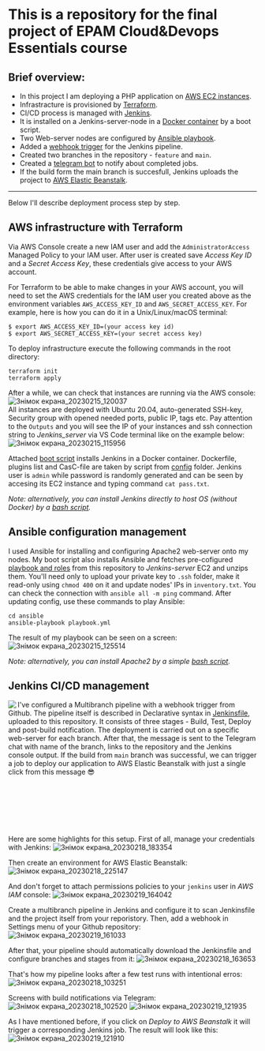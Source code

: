 This is a repository for the final project of EPAM Cloud&Devops Essentials course
=============
Brief overview:
---------------------------------------
- In this project I am deploying a PHP application on [AWS EC2 instances](https://aws.amazon.com/ec2/).
- Infrastracture is provisioned by [Terraform](https://www.terraform.io/).
- CI/CD process is managed with [Jenkins](https://www.jenkins.io/).
- It is installed on a Jenkins-server-node in a [Docker container](https://www.docker.com/) by a boot script.
- Two Web-server nodes are configured by [Ansible playbook](https://www.ansible.com/).
- Added a [webhook trigger](https://plugins.jenkins.io/generic-webhook-trigger/) for the Jenkins pipeline.
- Created two branches in the repository - `feature` and `main`.
- Created a [telegram bot](https://plugins.jenkins.io/telegram-notifications/) to notify about completed jobs.
- If the build form the main branch is succesfull, Jenkins uploads the project to [AWS Elastic Beanstalk](https://aws.amazon.com/elasticbeanstalk/).
________________________

Below I'll describe deployment process step by step.

AWS infrastructure with Terraform
--------------------------
Via AWS Console create a new IAM user and add the `AdministratorAccess` Managed Policy to your IAM user. After user is created save *Access Key ID* and a *Secret Access Key*, these credentials give access to your AWS account.

For Terraform to be able to make changes in your AWS account, you will need to set the AWS credentials for the IAM user you created above as the environment variables `AWS_ACCESS_KEY_ID` and `AWS_SECRET_ACCESS_KEY`. For example, here is how you can do it in a Unix/Linux/macOS terminal:

```
$ export AWS_ACCESS_KEY_ID=(your access key id)
$ export AWS_SECRET_ACCESS_KEY=(your secret access key)
```
To deploy infrastructure execute the following commands in the root directory:
```
terraform init
terraform apply
```
After a while, we can check that instances are running via the AWS console:
![Знімок екрана_20230215_120037](https://user-images.githubusercontent.com/106439773/218996387-ca32e155-31c4-4437-aa86-f081838b7e64.png)\
All instances are deployed with Ubuntu 20.04, auto-generated SSH-key, Security group with opened needed ports, public IP, tags etc.
Pay attention to the `Outputs` and you will see the IP of your instances and ssh connection string to *Jenkins_server* via VS Code terminal like on the example below:\
![Знімок екрана_20230215_115956](https://user-images.githubusercontent.com/106439773/218996505-35e5c401-afed-4484-84a3-4a41d84c2135.png)

Attached [boot script](https://github.com/imospan/Final-task/blob/main/docker_jenkins.sh) installs Jenkins in a Docker container. Dockerfile, plugins list and CasC-file are taken by script from [config](https://github.com/imospan/Final-task/tree/main/config) folder. Jenkins user is `admin` while password is randomly generated and can be seen by accesing its EC2 instance and typing command `cat pass.txt`.

*Note: alternatively, you can install Jenkins directly to host OS (without Docker) by a [bash script](https://github.com/imospan/Final-task/blob/main/jenkins_install.sh).*

Ansible configuration management
-------------------------------
I used Ansible for installing and configuring Apache2 web-server onto my nodes. My boot script also installs Ansible and fetches pre-cofigured [playbook and roles](https://github.com/imospan/Final-task/tree/main/ansible) from this repository to *Jenkins-server* EC2 and unzips them. You'll need only to upload your private key to `.ssh` folder, make it read-only using `chmod 400` on it and update nodes' IPs in `inventory.txt`. You can check the connection with `ansible all -m ping` command. After updating config, use these commands to play Ansible:
```
cd ansible
ansible-playbook playbook.yml
```
The result of my playbook can be seen on a screen:\
![Знімок екрана_20230215_125514](https://user-images.githubusercontent.com/106439773/219008613-5104e58b-40fc-4f81-af63-7970b23b8ad0.png)

*Note: alternatively, you can install Apache2 by a simple [bash script](https://github.com/imospan/Final-task/blob/feature/terraform/modules/aws/apache.sh).*

Jenkins CI/CD management
------------------------------
<img align="left" src="https://user-images.githubusercontent.com/106439773/219455834-18037715-e568-4ec1-80e4-1ad6c6438f0b.png"></img>
I've configured a Multibranch pipeline with a webhook trigger from Github. The pipeline itself is described in Declarative syntax in [Jenkinsfile](https://github.com/imospan/Final-task/blob/main/Jenkinsfile), uploaded to this repository. It consists of three stages - Build, Test, Deploy and post-build notification. The deployment is carried out on a specific web-server for each branch. After that, the message is sent to the Telegram chat with name of the branch, links to the repository and the Jenkins console output. If the build from `main` branch was successful, we can trigger a job to deploy our application to AWS Elastic Beanstalk with just a single click from this message :sunglasses:
\
\
\
\
\
\
\
\
Here are some highlights for this setup.
First of all, manage your credentials with Jenkins:
![Знімок екрана_20230218_183354](https://user-images.githubusercontent.com/106439773/219955423-a4051e39-25f5-4ee2-9b56-33ef9ba80b0a.png)

Then create an environment for AWS Elastic Beanstalk:
![Знімок екрана_20230218_225147](https://user-images.githubusercontent.com/106439773/219955204-0045c349-c821-47d2-afa4-c56d9798621e.png)

And don't forget to attach permissions policies to your `jenkins` user in *AWS IAM* console:
![Знімок екрана_20230219_164042](https://user-images.githubusercontent.com/106439773/219955463-c158e328-91ae-4d1b-9d91-90c2248f6a89.png)

Create a multibranch pipeline in Jenkins and configure it to scan Jenkinsfile and the project itself from your reporistory. Then, add a webhook in Settings menu of your Github repository:
![Знімок екрана_20230219_161033](https://user-images.githubusercontent.com/106439773/219958547-ed7a42ca-3d04-4adb-8e7b-26d47f908b93.png)

After that, your pipeline should automatically download the Jenkinsfile and configure branches and stages from it:
![Знімок екрана_20230218_163653](https://user-images.githubusercontent.com/106439773/219958706-3d130e10-a23b-4690-a93a-1141961a774f.png)

That's how my pipeline looks after a few test runs with intentional erros:
![Знімок екрана_20230218_103251](https://user-images.githubusercontent.com/106439773/219959345-97c5a4e6-bd2a-4b17-b796-33447ce97c1d.png)

Screens with build notifications via Telegram:\
![Знімок екрана_20230218_102520](https://user-images.githubusercontent.com/106439773/219961014-4a011841-9138-4029-8ecd-32d4696db2a6.png)
![Знімок екрана_20230219_121935](https://user-images.githubusercontent.com/106439773/219961024-e07fbbef-3a02-44ef-a7f3-d5919d814475.png)

As I have mentioned before, if you click on *Deploy to AWS Beanstalk* it will trigger a corresponding Jenkins job. The result will look like this:
![Знімок екрана_20230219_121910](https://user-images.githubusercontent.com/106439773/219959778-fa4ff9ce-ca2f-40b5-8938-af26f592f28e.png)



